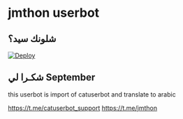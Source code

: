 # jmthon userbot

## شلونك سيد؟

[![Deploy](https://www.herokucdn.com/deploy/button.svg)](https://heroku.com/deploy?template=https://github.com/Xnxxksmk/pack)

## شكـرا لي September 


this userbot is import of catuserbot and translate to arabic

https://t.me/catuserbot_support
https://t.me/jmthon
